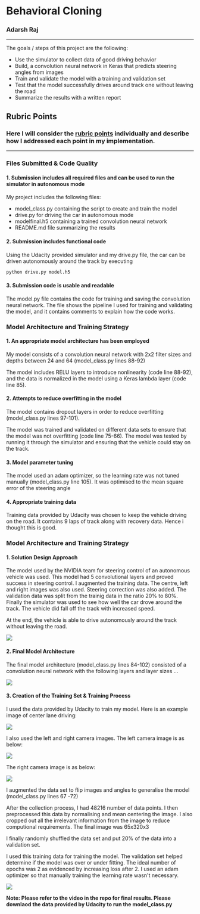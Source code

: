 # **Behavioral Cloning** 
### Adarsh Raj
---

The goals / steps of this project are the following:
* Use the simulator to collect data of good driving behavior
* Build, a convolution neural network in Keras that predicts steering angles from images
* Train and validate the model with a training and validation set
* Test that the model successfully drives around track one without leaving the road
* Summarize the results with a written report

## Rubric Points
### Here I will consider the [rubric points](https://review.udacity.com/#!/rubrics/432/view) individually and describe how I addressed each point in my implementation.  

---
### Files Submitted & Code Quality

#### 1. Submission includes all required files and can be used to run the simulator in autonomous mode

My project includes the following files:
* model_class.py containing the script to create and train the model
* drive.py for driving the car in autonomous mode
* modelfinal.h5 containing a trained convolution neural network 
* README.md file summarizing the results

#### 2. Submission includes functional code
Using the Udacity provided simulator and my drive.py file, the car can be driven autonomously around the track by executing 
```sh
python drive.py model.h5
```

#### 3. Submission code is usable and readable

The model.py file contains the code for training and saving the convolution neural network. The file shows the pipeline I used for training and validating the model, and it contains comments to explain how the code works.

### Model Architecture and Training Strategy

#### 1. An appropriate model architecture has been employed

My model consists of a convolution neural network with 2x2 filter sizes and depths between 24 and 64 (model_class.py lines 88-92) 

The model includes RELU layers to introduce nonlinearity (code line 88-92), and the data is normalized in the model using a Keras lambda layer (code line 85). 

#### 2. Attempts to reduce overfitting in the model

The model contains dropout layers in order to reduce overfitting (model_class.py lines 97-101). 

The model was trained and validated on different data sets to ensure that the model was not overfitting (code line 75-66). The model was tested by running it through the simulator and ensuring that the vehicle could stay on the track.

#### 3. Model parameter tuning

The model used an adam optimizer, so the learning rate was not tuned manually (model_class.py line 105). It was optimised to the mean square error of the steering angle

#### 4. Appropriate training data

Training data provided by Udacity was chosen to keep the vehicle driving on the road. It contains 9 laps of track along with recovery data. Hence i thought this is good.

### Model Architecture and Training Strategy

#### 1. Solution Design Approach
The model used by the NVIDIA team for steering control of an autonomous vehicle was used. This model had 5 convolutional layers and proved success in steering control. I augmented the training data. The centre, left and right images was also used. Steering correction was also added. The validation data was split from the trainig data in the ratio 20% to 80%. Finally the simulator was used to see how well the car drove around the track. The vehicle did fall off the track with increased speed.

At the end, the vehicle is able to drive autonomously around the track without leaving the road.

![](Images/NVIDIA.JPG)

#### 2. Final Model Architecture

The final model architecture (model_class.py lines 84-102) consisted of a convolution neural network with the following layers and layer sizes ...

![](Images/finalmodel.JPG)


#### 3. Creation of the Training Set & Training Process

I used the data provided by Udacity to train my model. Here is an example image of center lane driving:

![](Images/center_2016_12_01_13_43_53_287.jpg)


I also used the left and right camera images. The left camera image is as below:

![](Images/left_2016_12_01_13_43_53_287.jpg)


The right camera image is as below:

![](Images/right_2016_12_01_13_43_53_287.jpg)

I augmented the data set to flip images and angles to generalise the model (model_class.py lines 67 -72)


After the collection process, I had 48216 number of data points. I then preprocessed this data by normalising and mean centering the image. I also cropped out all the irrelevant information from the image to reduce computional requirements. The final image was 65x320x3


I finally randomly shuffled the data set and put 20% of the data into a validation set. 

I used this training data for training the model. The validation set helped determine if the model was over or under fitting. The ideal number of epochs was 2 as evidenced by increasing loss after 2. I used an adam optimizer so that manually training the learning rate wasn't necessary.

![](Images/Loss.JPG)



**Note: Please refer to the video in the repo for final results. Please downlaod the data provided by Udacity to run the model_class.py**
